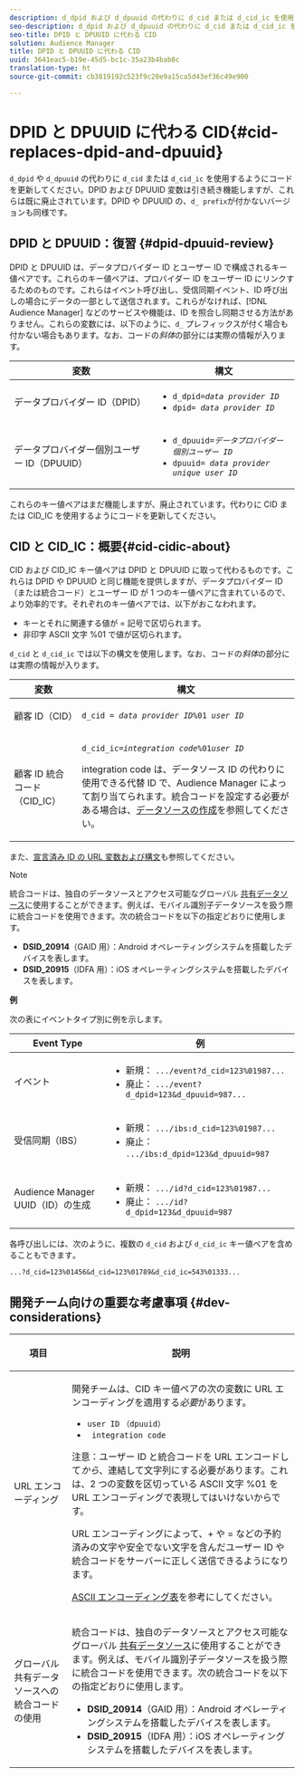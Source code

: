 ```yaml
---
description: d_dpid および d_dpuuid の代わりに d_cid または d_cid_ic を使用するようにコードを更新します。DPID および DPUUID 変数は引き続き機能しますが、これらは既に廃止されています。DPID や DPUUID の、d_ プレフィックスが付かないバージョンも同様です。
seo-description: d_dpid および d_dpuuid の代わりに d_cid または d_cid_ic を使用するようにコードを更新します。DPID および DPUUID 変数は引き続き機能しますが、これらは既に廃止されています。DPID や DPUUID の、d_ プレフィックスが付かないバージョンも同様です。
seo-title: DPID と DPUUID に代わる CID
solution: Audience Manager
title: DPID と DPUUID に代わる CID
uuid: 3641eac5-b19e-45d5-bc1c-35a23b4bab8c
translation-type: ht
source-git-commit: cb3819192c523f9c20e9a15ca5d43ef36c49e900

---
```



# DPID と DPUUID に代わる CID{#cid-replaces-dpid-and-dpuuid}

`d_dpid` や `d_dpuuid` の代わりに `d_cid` または `d_cid_ic` を使用するようにコードを更新してください。DPID および DPUUID 変数は引き続き機能しますが、これらは既に廃止されています。DPID や DPUUID の、`d_ prefix`が付かないバージョンも同様です。

## DPID と DPUUID：復習 {#dpid-dpuuid-review}

DPID と DPUUID は、データプロバイダー ID とユーザー ID で構成されるキー値ペアです。これらのキー値ペアは、プロバイダー ID をユーザー ID にリンクするためのものです。これらはイベント呼び出し、受信同期イベント、ID 呼び出しの場合にデータの一部として送信されます。これらがなければ、[!DNL Audience Manager] などのサービスや機能は、ID を照合し同期させる方法がありません。これらの変数には、以下のように、`d_` プレフィックスが付く場合も付かない場合もあります。なお、コードの&#x200B;*斜体*&#x200B;の部分には実際の情報が入ります。

<table id="table_932B4416AE1E44E4A1E98D779D3B1ED5"> 
 <thead> 
  <tr> 
   <th colname="col1" class="entry"> 変数 </th> 
   <th colname="col2" class="entry"> 構文 </th> 
  </tr> 
 </thead>
 <tbody> 
  <tr> 
   <td colname="col1"> <p>データプロバイダー ID（DPID） </p> </td> 
   <td colname="col2"> 
    <ul id="ul_0567D39DCE784C20A81EC0845C7B1C6B"> 
     <li id="li_DDD8C18266314987A7C802918F4892A8"> <code>d_dpid=<i>data provider ID</i></code> </li> 
     <li id="li_80185558932E416698ABD71158303EA8"> <code>dpid=<i> data provider ID</i></code> </li> 
    </ul> </td> 
  </tr> 
  <tr> 
   <td colname="col1"> <p>データプロバイダー個別ユーザー ID（DPUUID） </p> </td> 
   <td colname="col2"> 
    <ul id="ul_EA7F769523B142CE8FF5886E5CDFF2D9"> 
     <li id="li_C984E2FF0A83495880BB87C610FA3F79"> <code>d_dpuuid=<i>データプロバイダー個別ユーザー ID</i></code> </li> 
     <li id="li_DCFFAC995DCC49F489ACEFD97A06F877"> <code>dpuuid=<i> data provider unique user ID</i></code> </li> 
    </ul> </td> 
  </tr> 
 </tbody> 
</table>

これらのキー値ペアはまだ機能しますが、廃止されています。代わりに CID または CID_IC を使用するようにコードを更新してください。

## CID と CID_IC：概要{#cid-cidic-about}

CID および CID_IC キー値ペアは DPID と DPUUID に取って代わるものです。これらは DPID や DPUUID と同じ機能を提供しますが、データプロバイダー ID（または統合コード）とユーザー ID が 1 つのキー値ペアに含まれているので、より効率的です。それぞれのキー値ペアでは、以下がおこなわれます。

* キーとそれに関連する値が = 記号で区切られます。
* 非印字 ASCII 文字 %01 で値が区切られます。

`d_cid` と `d_cid_ic` では以下の構文を使用します。なお、コードの&#x200B;*斜体*&#x200B;の部分には実際の情報が入ります。

<table id="table_0C8A4F8FDBC84416B4EB476F67BCFA8E"> 
 <thead> 
  <tr> 
   <th colname="col1" class="entry"> 変数 </th> 
   <th colname="col2" class="entry"> 構文 </th> 
  </tr> 
 </thead>
 <tbody> 
  <tr> 
   <td colname="col1"> <p>顧客 ID（CID） </p> </td> 
   <td colname="col2"> <p> <code>d_cid =<i> data provider ID</i>%01<i> user ID</i></code> </p> </td> 
  </tr> 
  <tr> 
   <td colname="col1"> <p>顧客 ID 統合コード（CID_IC） </p> </td> 
   <td colname="col2"> <p> <code>d_cid_ic=<i>integration code</i>%01<i>user ID</i></code> </p> <p> <span class="term"> integration code</span> は、データソース ID の代わりに使用できる代替 ID で、<span class="keyword">Audience Manager</span> によって割り当てられます。統合コードを設定する必要がある場合は、<a href="../features/manage-datasources.md#create-data-source">データソースの作成</a>を参照してください。 </p> </td> 
  </tr> 
 </tbody> 
</table>

また、[宣言済み ID の URL 変数および構文](../features/declared-ids.md#variables-and-syntax)も参照してください。

>[!NOTE]
>
>統合コードは、独自のデータソースとアクセス可能なグローバル [共有データソース](../features/datasources-list-and-settings.md#settings-menu-options)に使用することができます。例えば、モバイル識別子データソースを扱う際に統合コードを使用できます。次の統合コードを以下の指定どおりに使用します。

* **DSID_20914**（GAID 用）：Android オペレーティングシステムを搭載したデバイスを表します。
* **DSID_20915**（IDFA 用）：iOS オペレーティングシステムを搭載したデバイスを表します。

**例**

次の表にイベントタイプ別に例を示します。

<table id="table_097A58CCD6E64C4DB0652271A4F31AE8"> 
 <thead> 
  <tr> 
   <th colname="col1" class="entry"> Event Type </th> 
   <th colname="col2" class="entry"> 例 </th> 
  </tr>
 </thead>
 <tbody> 
  <tr> 
   <td colname="col1"> <p>イベント </p> </td> 
   <td colname="col2"> 
    <ul id="ul_6EAB4188C6954512A28D1A8328794BCB"> 
     <li id="li_344AAEF1622343489E2AD6E2929CEA98">新規： <code>.../event?d_cid=123%01987...</code> </li> 
     <li id="li_B673C1BA5AD24C46AB8F8232EF89CE89">廃止： <code>.../event?d_dpid=123&amp;d_dpuuid=987...</code> </li> 
    </ul> </td> 
  </tr> 
  <tr> 
   <td colname="col1"> <p>受信同期（IBS） </p> </td> 
   <td colname="col2"> 
    <ul id="ul_78270745CBC2469B8CA9EDB7032B8F92"> 
     <li id="li_8C4620A04504442185F013F74E6B0647">新規： <code>.../ibs:d_cid=123%01987...</code> </li> 
     <li id="li_2A8F761C76334C1BB097CF1A9D7E8429">廃止： <code>.../ibs:d_dpid=123&amp;d_dpuuid=987</code> </li> 
    </ul> </td> 
  </tr> 
  <tr> 
   <td colname="col1"> <p>Audience Manager UUID（ID）の生成 </p> </td> 
   <td colname="col2"> 
    <ul id="ul_EAA764DCFF7244F69ABF67ACEE13E579"> 
     <li id="li_18467A531FAF454A881CBD157BBFD6D2">新規： <code>.../id?d_cid=123%01987...</code> </li> 
     <li id="li_433C33F7BC284362AC7CC3C9DC0BF471">廃止： <code>.../id?d_dpid=123&amp;d_dpuuid=987</code> </li> 
    </ul> </td> 
  </tr> 
 </tbody> 
</table>

各呼び出しには、次のように、複数の `d_cid` および `d_cid_ic` キー値ペアを含めることもできます｡

```
...?d_cid=123%01456&d_cid=123%01789&d_cid_ic=543%01333...
```

## 開発チーム向けの重要な考慮事項 {#dev-considerations}

<table id="table_5DD068FAE68A42CDB49B6C064706802A"> 
 <thead> 
  <tr> 
   <th colname="col1" class="entry"> <p>項目 </p> </th> 
   <th colname="col2" class="entry"> <p>説明 </p> </th> 
  </tr>
 </thead>
 <tbody> 
  <tr> 
   <td colname="col1"> <p>URL エンコーディング </p> </td> 
   <td colname="col2"> <p>開発チームは、CID キー値ペアの次の変数に URL エンコーディングを適用する<i>必要</i>があります。 </p> <p> 
     <ul id="ul_66DCB63C60914057B2BE21F49D9A36CA"> 
      <li id="li_6D82B4DB40BB4BB0B8FAF5841577FAAC"><code>user ID</code> <code>（dpuuid）</code> </li> 
      <li id="li_D2F94B07B0D84B09A5CDFA48518DDD62"><code> integration code</code> </li> 
     </ul> </p> <p> <p>注意：ユーザー ID と統合コードを URL エンコードして<i>から</i>、連結して文字列にする必要があります。これは、2 つの変数を区切っている ASCII 文字 %01 を URL エンコーディングで表現してはいけないからです。 </p> </p> <p>URL エンコーディングによって、+ や = などの予約済みの文字や安全でない文字を含んだユーザー ID や統合コードをサーバーに正しく送信できるようになります。 </p> <p><a href="https://www.w3schools.com/tags/ref_urlencode.asp" format="https" scope="external">ASCII エンコーディング表</a>を参考にしてください。 </p> </td> 
  </tr> 
  <tr> 
   <td colname="col1"> <p>グローバル共有データソースへの統合コードの使用 </p> </td> 
   <td colname="col2"> <p>統合コードは、独自のデータソースとアクセス可能なグローバル <a href="../features/datasources-list-and-settings.md#settings-menu-options">共有データソース</a>に使用することができます。例えば、モバイル識別子データソースを扱う際に統合コードを使用できます。次の統合コードを以下の指定どおりに使用します。 </p> <p> 
     <ul id="ul_B306EE96A3BD4CE982E113D5E23826CF"> 
      <li id="li_3340C7AFA9AB4105A2CCF3E476EC7552"> <b>DSID_20914</b>（GAID 用）：Android オペレーティングシステムを搭載したデバイスを表します。 </li> 
      <li id="li_779D9F08021043FCB233A0ABF5160C76"> <b>DSID_20915</b>（IDFA 用）：iOS オペレーティングシステムを搭載したデバイスを表します。 </li> 
     </ul> </p> </td> 
  </tr> 
 </tbody> 
</table>

